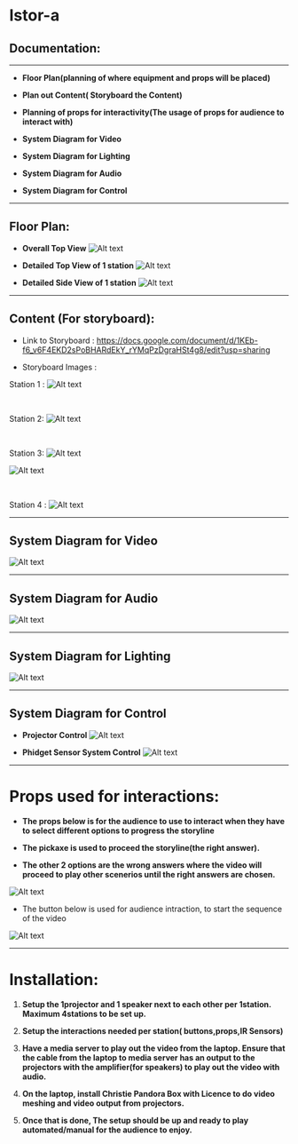 # Istor-a

## Documentation:
---

* **Floor Plan(planning of where equipment and props will be placed)**

* **Plan out Content( Storyboard the Content)**

* **Planning of props for interactivity(The usage of props for audience to interact with)**

* **System Diagram for Video**

* **System Diagram for Lighting**

* **System Diagram for Audio**

* **System Diagram for Control**

---

## Floor Plan:
* **Overall Top View**
![Alt text](315Images/Screenshot%202023-06-06%20152543.jpg)

* **Detailed Top View of 1 station**
![Alt text](315Images/Screenshot%202023-06-06%20152600.jpg)

* **Detailed Side View of 1 station**
![Alt text](315Images/Screenshot%202023-06-06%20152615.jpg)

---
## Content (For storyboard):
* Link to Storyboard : <https://docs.google.com/document/d/1KEb-f6_v6F4EKD2sPoBHARdEkY_rYMqPzDgraHSt4g8/edit?usp=sharing>

* Storyboard Images :  

Station 1 :
![Alt text](StoryboardPics/Screenshot%202023-05-10%20012517.png)

<br>

Station 2:
![Alt text](StoryboardPics/IMG_E6243.JPG)

<br>

Station 3:
![Alt text](StoryboardPics/IMG_6245.JPG)
<br>

![Alt text](StoryboardPics/IMG_E6247.JPG)

<br>

Station 4 : 
![Alt text](StoryboardPics/IMG_E6244.JPG)

---
## **System Diagram for Video**

![Alt text](315Images/Screenshot%202023-06-06%20152205.jpg )

---
## **System Diagram for Audio**

![Alt text](315Images/Screenshot%202023-06-06%20152316.jpg)

---
## **System Diagram for Lighting**
![Alt text](315Images/Screenshot%202023-06-06%20152242.jpg)

---
## **System Diagram for Control**
* **Projector Control**
![Alt text](315Images/Screenshot%202023-06-06%20152331.jpg)

* **Phidget Sensor System Control**
![Alt text](315Images/Screenshot%202023-06-06%20152351.jpg)

---
# **Props used for interactions:**

* **The props below is for the audience to use to interact when they have to select different options to progress the storyline**

* **The pickaxe is used to proceed the storyline(the right answer).**

* **The other 2 options are the wrong answers where the video will proceed to play other scenerios until the right answers are chosen.**

![Alt text](Interactimg/IMG20230606154514.jpg)

* The button below is used for audience intraction, to start the sequence of the video

![Alt text](Interactimg/IMG20230606160140.jpg)

---
# Installation:

1) **Setup the 1projector and 1 speaker next to each other per 1station. Maximum 4stations to be set up.**

2) **Setup the interactions needed per station( buttons,props,IR Sensors)**

3) **Have a media server to play out the video from the laptop. Ensure that the cable from the laptop to media server has an output to the projectors with the amplifier(for speakers) to play out the video with audio.**

4) **On the laptop, install Christie Pandora Box with Licence to do video meshing and video output from projectors.**

5) **Once that is done, The setup should be up and ready to play automated/manual for the audience to enjoy.**